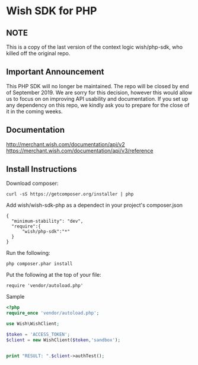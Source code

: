 # Wish SDK for PHP

## NOTE
This is a copy of the last version of the context logic wish/php-sdk, who killed off the original repo.

## Important Announcement
This PHP SDK will no longer be maintained. The repo will be closed by end of September 2019.
We are sorry for this decision, however this would allow us to focus on on improving API usability and documentation. If you set up any dependency on this repo, we kindly ask you to prepare for the close of it in the coming weeks.

## Documentation

http://merchant.wish.com/documentation/api/v2
https://merchant.wish.com/documentation/api/v3/reference

## Install Instructions

Download composer:

````
curl -sS https://getcomposer.org/installer | php
````

Add wish/wish-sdk-php as a dependect in your project's composer.json

````
{
  "minimum-stability": "dev",
  "require":{
      "wish/php-sdk":"*"
  }
}
````

Run the following:
````
php composer.phar install
````


Put the following at the top of your file:

````
require 'vendor/autoload.php'
````

Sample
````php
<?php 
require_once 'vendor/autoload.php';

use Wish\WishClient;

$token = 'ACCESS_TOKEN';
$client = new WishClient($token,'sandbox');


print "RESULT: ".$client->authTest();
````
